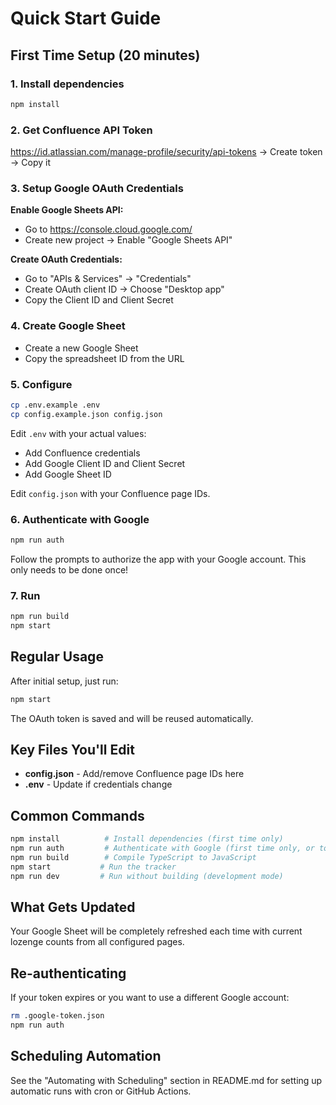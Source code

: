 # Quick Start Guide

## First Time Setup (20 minutes)

### 1. Install dependencies
```bash
npm install
```

### 2. Get Confluence API Token
https://id.atlassian.com/manage-profile/security/api-tokens
→ Create token → Copy it

### 3. Setup Google OAuth Credentials

**Enable Google Sheets API:**
- Go to https://console.cloud.google.com/
- Create new project → Enable "Google Sheets API"

**Create OAuth Credentials:**
- Go to "APIs & Services" → "Credentials"
- Create OAuth client ID → Choose "Desktop app"
- Copy the Client ID and Client Secret

### 4. Create Google Sheet
- Create a new Google Sheet
- Copy the spreadsheet ID from the URL

### 5. Configure
```bash
cp .env.example .env
cp config.example.json config.json
```

Edit `.env` with your actual values:
- Add Confluence credentials
- Add Google Client ID and Client Secret
- Add Google Sheet ID

Edit `config.json` with your Confluence page IDs.

### 6. Authenticate with Google
```bash
npm run auth
```

Follow the prompts to authorize the app with your Google account. This only needs to be done once!

### 7. Run
```bash
npm run build
npm start
```

## Regular Usage

After initial setup, just run:
```bash
npm start
```

The OAuth token is saved and will be reused automatically.

## Key Files You'll Edit

- **config.json** - Add/remove Confluence page IDs here
- **.env** - Update if credentials change

## Common Commands

```bash
npm install          # Install dependencies (first time only)
npm run auth         # Authenticate with Google (first time only, or to re-auth)
npm run build        # Compile TypeScript to JavaScript
npm start           # Run the tracker
npm run dev         # Run without building (development mode)
```

## What Gets Updated

Your Google Sheet will be completely refreshed each time with current lozenge counts from all configured pages.

## Re-authenticating

If your token expires or you want to use a different Google account:

```bash
rm .google-token.json
npm run auth
```

## Scheduling Automation

See the "Automating with Scheduling" section in README.md for setting up automatic runs with cron or GitHub Actions.
